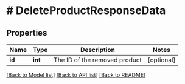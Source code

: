 # # DeleteProductResponseData

## Properties

Name | Type | Description | Notes
------------ | ------------- | ------------- | -------------
**id** | **int** | The ID of the removed product | [optional]

[[Back to Model list]](../../README.md#models) [[Back to API list]](../../README.md#endpoints) [[Back to README]](../../README.md)
